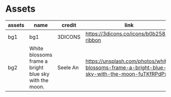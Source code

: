 # Assets

| assets  | name | credit | link | licenses | 
| ------------- | ------------- | ------------- | ------------- | ------------- | 
| bg1  | bg1  | 3DICONS | https://3dicons.co/icons/b0b258-ribbon | https://3dicons.co/about |
| bg2  | White blossoms frame a bright blue sky with the moon.  | Seele An | https://unsplash.com/photos/white-blossoms-frame-a-bright-blue-sky-with-the-moon-fuTKfRPdPxM |  https://unsplash.com/license |